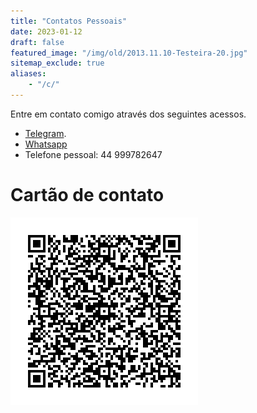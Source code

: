 ```yaml
---
title: "Contatos Pessoais"
date: 2023-01-12
draft: false
featured_image: "/img/old/2013.11.10-Testeira-20.jpg"
sitemap_exclude: true
aliases:
    - "/c/"
---
```


Entre em contato comigo através dos seguintes acessos. 

* [Telegram](https://dmcamelo.t.me).
* [Whatsapp](https://wa.me/5544999782647?text=Ol%C3%A1%2C%20gostaria%20de%20conversar%20contigo%20pelo%20Whatsapp.)
* Telefone pessoal: 44 999782647

# Cartão de contato

![Cartão de Contatoo](/img/2023/qr.png "Cartão de contato Dioclecio Camelo")
